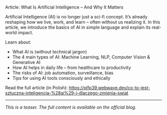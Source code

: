 Article: What Is Artificial Intelligence – And Why It Matters

Artificial Intelligence (AI) is no longer just a sci-fi concept. It’s already reshaping how we live, work, and learn – often without us realizing it. In this article, we introduce the basics of AI in simple language and explain its real-world impact.

Learn about:
- What AI is (without technical jargon)
- The 4 main types of AI: Machine Learning, NLP, Computer Vision & Generative AI
- How AI helps in daily life – from healthcare to productivity
- The risks of AI: job automation, surveillance, bias
- Tips for using AI tools consciously and ethically

Read the full article (in Polish): https://plfp39.webwave.dev/co-to-jest-sztuczna-inteligencja-%28ai%29-i-dlaczego-zmienia-swiat

---

_This is a teaser. The full content is available on the official blog._
